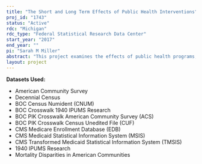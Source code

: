 ```yaml
---
title: "The Short and Long Term Effects of Public Health Interventions"
proj_id: "1743"
status: "Active"
rdc: "Michigan"
rdc_type: "Federal Statistical Research Data Center"
start_year: "2017"
end_year: ""
pi: "Sarah M Miller"
abstract: "This project examines the effects of public health programs, particularly those that improved access to prenatal care and early life health care. Outcome variables are from the 2000-2018 American Community Survey, linked with state and county of birth by year of birth measures of exposure to public health programs. This study will shed new light on the population who experienced these programs, the effectiveness of these programs, and the suitability of public-use data for measuring exposure to public health programs relative to the restricted-use data."
layout: project
---
```


**Datasets Used:**

  - American Community Survey 
  - Decennial Census 
  - BOC Census Numident (CNUM) 
  - BOC Crosswalk 1940 IPUMS Research 
  - BOC PIK Crosswalk American Community Survey (ACS) 
  - BOC PIK Crosswalk Census Unedited File (CUF) 
  - CMS Medicare Enrollment Database (EDB) 
  - CMS Medicaid Statistical Information System (MSIS) 
  - CMS Transformed Medicaid Statistical Information System (TMSIS) 
  - 1940 IPUMS Research 
  - Mortality Disparities in American Communities 

